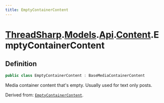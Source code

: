```yaml
---
title: EmptyContainerContent
---
```


# [ThreadSharp](../../../).[Models](../../).[Api](../).[Content](./).EmptyContainerContent

## Definition

```c#
public class EmptyContainerContent : BaseMediaContainerContent
```

Media container content that's empty. Usually used for text only posts.

Derived from: [`EmptyContainerContent`](./BaseMediaContainerContent).